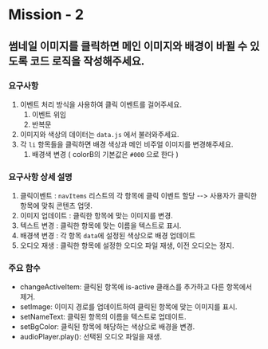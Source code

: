 # Mission - 2
## 썸네일 이미지를 클릭하면 메인 이미지와 배경이 바뀔 수 있도록 코드 로직을 작성해주세요.

### 요구사항

1. 이벤트 처리 방식을 사용하여 클릭 이벤트를 걸어주세요.
    1. 이벤트 위임
    2. 반복문
2. 이미지와 색상의 데이터는 `data.js` 에서 불러와주세요.
3. 각 `li` 항목들을 클릭하면 배경 색상과 메인 비주얼 이미지를 변경해주세요.
    1. 배경색 변경 ( colorB의 기본값은 `#000` 으로 한다 )

### 요구사항 상세 설명
1. 클릭이벤트 : `navItems` 리스트의 각 항목에 클릭 이벤트 할당 --> 사용자가 클릭한 항목에 맞춰 콘텐츠 업뎃.
2. 이미지 업데이트 : 클릭한 항목에 맞는 이미지를 변경.
3. 텍스트 변경 : 클릭한 항목에 맞는 이름을 텍스트로 표시.
4. 배경색 변경 : 각 항목 `data`에 설정된 색상으로 배경 업데이트
5. 오디오 재생 : 클릭한 항목에 설정한 오디오 파일 재생, 이전 오디오는 정지.


### 주요 함수
- changeActiveItem: 클릭된 항목에 is-active 클래스를 추가하고 다른 항목에서 제거.
- setImage: 이미지 경로를 업데이트하여 클릭된 항목에 맞는 이미지를 표시.
- setNameText: 클릭된 항목의 이름을 텍스트로 업데이트.
- setBgColor: 클릭된 항목에 해당하는 색상으로 배경을 변경.
- audioPlayer.play(): 선택된 오디오 파일을 재생.

